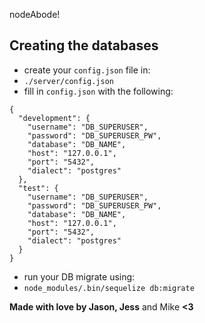 nodeAbode!

Creating the databases
-----------------------
- create your ```config.json``` file in:
 - ```./server/config.json```
- fill in ```config.json``` with the following:
```
{
  "development": {
    "username": "DB_SUPERUSER",
    "password": "DB_SUPERUSER_PW",
    "database": "DB_NAME",
    "host": "127.0.0.1",
    "port": "5432",
    "dialect": "postgres"
  },
  "test": {
    "username": "DB_SUPERUSER",
    "password": "DB_SUPERUSER_PW",
    "database": "DB_NAME",
    "host": "127.0.0.1",
    "port": "5432",
    "dialect": "postgres"
  }
}
```
- run your DB migrate using:
 - ```node_modules/.bin/sequelize db:migrate```


 **Made with love by Jason, Jess** and Mike **<3**
